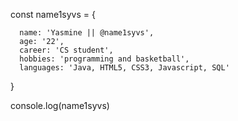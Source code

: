 
const name1syvs = {
  
      name: 'Yasmine || @name1syvs',
      age: '22',
      career: 'CS student',
      hobbies: 'programming and basketball',
      languages: 'Java, HTML5, CSS3, Javascript, SQL'
}
   
console.log(name1syvs)
